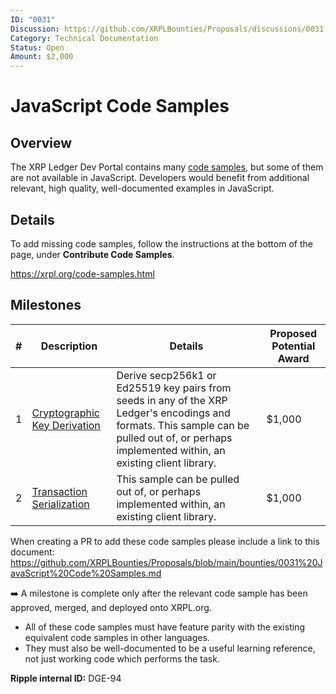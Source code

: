 ```yaml
---
ID: "0031"
Discussion: https://github.com/XRPLBounties/Proposals/discussions/0031
Category: Technical Documentation
Status: Open
Amount: $2,000
---
```


# JavaScript Code Samples

## Overview

The XRP Ledger Dev Portal contains many [code samples](https://xrpl.org/code-samples.html), but some of them are not available in JavaScript. Developers would benefit from additional relevant, high quality, well-documented examples in JavaScript.

## Details

To add missing code samples, follow the instructions at the bottom of the page, under **Contribute Code Samples**.

https://xrpl.org/code-samples.html

## Milestones

| # | Description | Details | Proposed Potential Award |
| --- | --- | --- | --- |
| 1 | [Cryptographic Key Derivation](https://github.com/XRPLF/xrpl-dev-portal/tree/master/content/_code-samples/key-derivation) | Derive secp256k1 or Ed25519 key pairs from seeds in any of the XRP Ledger's encodings and formats. This sample can be pulled out of, or perhaps implemented within, an existing client library. | $1,000 |
| 2 | [Transaction Serialization](https://github.com/XRPLF/xrpl-dev-portal/tree/master/content/_code-samples/tx-serialization) |  This sample can be pulled out of, or perhaps implemented within, an existing client library. | $1,000 |

When creating a PR to add these code samples please include a link to this document: 
https://github.com/XRPLBounties/Proposals/blob/main/bounties/0031%20JavaScript%20Code%20Samples.md

➡️ A milestone is complete only after the relevant code sample has been approved, merged, and deployed onto XRPL.org.
- All of these code samples must have feature parity with the existing equivalent code samples in other languages. 
- They must also be well-documented to be a useful learning reference, not just working code which performs the task.

**Ripple internal ID:** DGE-94
